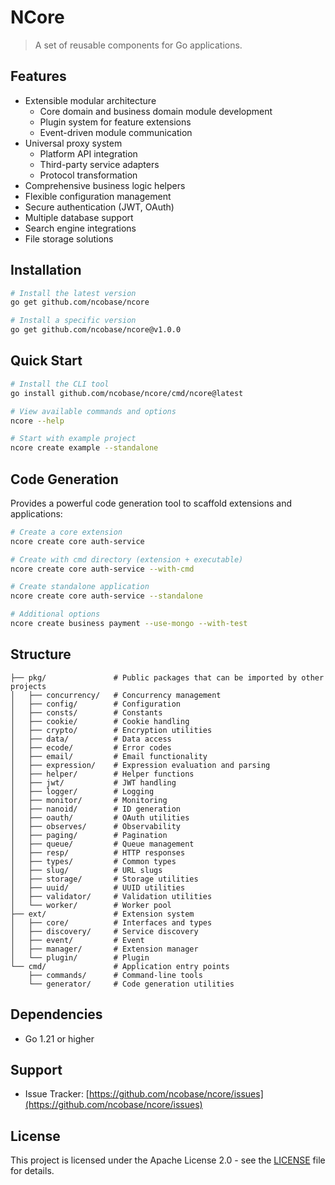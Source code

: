 # NCore

> A set of reusable components for Go applications.

## Features

- Extensible modular architecture
  - Core domain and business domain module development
  - Plugin system for feature extensions
  - Event-driven module communication
- Universal proxy system
  - Platform API integration
  - Third-party service adapters
  - Protocol transformation
- Comprehensive business logic helpers
- Flexible configuration management
- Secure authentication (JWT, OAuth)
- Multiple database support
- Search engine integrations
- File storage solutions

## Installation

```bash
# Install the latest version
go get github.com/ncobase/ncore

# Install a specific version
go get github.com/ncobase/ncore@v1.0.0
```

## Quick Start

```bash
# Install the CLI tool
go install github.com/ncobase/ncore/cmd/ncore@latest

# View available commands and options
ncore --help

# Start with example project
ncore create example --standalone
```

## Code Generation

Provides a powerful code generation tool to scaffold extensions and applications:

```bash
# Create a core extension
ncore create core auth-service

# Create with cmd directory (extension + executable)
ncore create core auth-service --with-cmd

# Create standalone application
ncore create core auth-service --standalone

# Additional options
ncore create business payment --use-mongo --with-test
```

## Structure

```plaintext
├── pkg/               # Public packages that can be imported by other projects
│   ├── concurrency/   # Concurrency management
│   ├── config/        # Configuration
│   ├── consts/        # Constants
│   ├── cookie/        # Cookie handling
│   ├── crypto/        # Encryption utilities
│   ├── data/          # Data access
│   ├── ecode/         # Error codes
│   ├── email/         # Email functionality
│   ├── expression/    # Expression evaluation and parsing
│   ├── helper/        # Helper functions
│   ├── jwt/           # JWT handling
│   ├── logger/        # Logging
│   ├── monitor/       # Monitoring
│   ├── nanoid/        # ID generation
│   ├── oauth/         # OAuth utilities
│   ├── observes/      # Observability
│   ├── paging/        # Pagination
│   ├── queue/         # Queue management
│   ├── resp/          # HTTP responses
│   ├── types/         # Common types
│   ├── slug/          # URL slugs
│   ├── storage/       # Storage utilities
│   ├── uuid/          # UUID utilities
│   ├── validator/     # Validation utilities
│   └── worker/        # Worker pool
├── ext/               # Extension system
│   ├── core/          # Interfaces and types
│   ├── discovery/     # Service discovery
│   ├── event/         # Event
│   ├── manager/       # Extension manager
│   └── plugin/        # Plugin
└── cmd/               # Application entry points
    ├── commands/      # Command-line tools
    └── generator/     # Code generation utilities
```

## Dependencies

- Go 1.21 or higher

## Support

- Issue Tracker: [https://github.com/ncobase/ncore/issues](https://github.com/ncobase/ncore/issues)

## License

This project is licensed under the Apache License 2.0 - see the [LICENSE](LICENSE) file for details.
